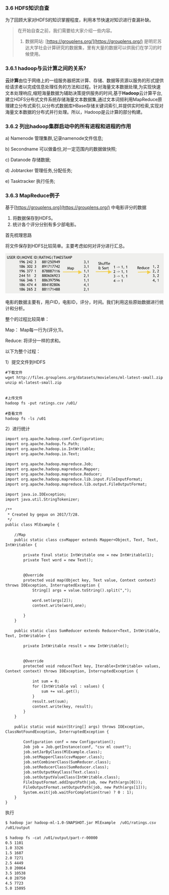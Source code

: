 ### 3.6 HDFS知识自查

为了回顾大家对HDFS的知识掌握程度，利用本节快速对知识进行查漏补缺。

> 在开始自查之前，我们需要给大家介绍一些内容。
>
> 1. 数据网站: [https://grouplens.org/](https://grouplens.org/) 是明尼苏达大学社会计算研究的数据集，里有大量的数据可以供我们在学习的时候使用。

### 3.6.1 **hadoop与云计算之间的关系?**

**云计算**由位于网络上的一组服务器把其计算、存储、数据等资源以服务的形式提供给请求者以完成信息处理任务的方法和过程。针对海量文本数据处理,为实现快速文本处理响应,缩短海量数据为辅助决策提供服务的时间,基于**Hadoop**云计算平台,建立HDFS分布式文件系统存储海量文本数据集,通过文本词频利用MapReduce原理建立分布式索引,以分布式数据库HBase存储关键词索引,并提供实时检索,实现对海量文本数据的分布式并行处理。所以，Hadoop是云计算的部分构建。

### 3.6.2 **列出hadoop集群启动中的所有进程和进程的作用**

a\) Namenode 管理集群,记录namenode文件信息;

b\) Secondname 可以做备份,对一定范围内的数据做快照;

c\) Datanode  存储数据;

d\) Jobtarcker 管理任务,分配任务;

e\) Tasktracker   执行任务;

### 3.6.3 MapReduce例子

基于[https://grouplens.org](https://grouplens.org/) 中电影评分的数据

1. 将数据保存到HDFS。
2. 统计各个评分分别有多少部电影。

首先梳理思路

将文件保存到HDFS比较简单。主要考虑如何对评分进行汇总。

![](/assets/3.6_1.png)

电影的数据主要有，用户ID，电影ID，评分，时间。我们利用这些原始数据进行统计和分析。

整个的过程比较简单：

Map： Map每一行为\(评分,1\)。

Reduce: 将评分一样的求和。

以下为整个过程：

1）提交文件到HDFS

```
#下载文件
wget http://files.grouplens.org/datasets/movielens/ml-latest-small.zip
unzip ml-latest-small.zip


#上传文件
hadoop fs -put ratings.csv /u01/

#查看文件
hadoop fs -ls /u01
```

2）进行统计



```
import org.apache.hadoop.conf.Configuration;
import org.apache.hadoop.fs.Path;
import org.apache.hadoop.io.IntWritable;
import org.apache.hadoop.io.Text;

import org.apache.hadoop.mapreduce.Job;
import org.apache.hadoop.mapreduce.Mapper;
import org.apache.hadoop.mapreduce.Reducer;
import org.apache.hadoop.mapreduce.lib.input.FileInputFormat;
import org.apache.hadoop.mapreduce.lib.output.FileOutputFormat;

import java.io.IOException;
import java.util.StringTokenizer;

/**
 * Created by geguo on 2017/7/28.
 */
public class MlExample {

    //Map
    public static class csvMapper extends Mapper<Object, Text, Text, IntWritable> {

        private final static IntWritable one = new IntWritable(1);
        private Text word = new Text();


        @Override
        protected void map(Object key, Text value, Context context) throws IOException, InterruptedException {
            String[] args = value.toString().split(",");

            word.set(args[2]);
            context.write(word,one);

        }
    }

    public static class SumReducer extends Reducer<Text, IntWritable, Text, IntWritable> {

        private IntWritable result = new IntWritable();


        @Override
        protected void reduce(Text key, Iterable<IntWritable> values, Context context) throws IOException, InterruptedException {

            int sum = 0;
            for (IntWritable val : values) {
                sum += val.get();
            }
            result.set(sum);
            context.write(key, result);
        }
    }

    public static void main(String[] args) throws IOException, ClassNotFoundException, InterruptedException {

        Configuration conf = new Configuration();
        Job job = Job.getInstance(conf, "csv ml count");
        job.setJarByClass(MlExample.class);
        job.setMapperClass(csvMapper.class);
        job.setCombinerClass(SumReducer.class);
        job.setReducerClass(SumReducer.class);
        job.setOutputKeyClass(Text.class);
        job.setOutputValueClass(IntWritable.class);
        FileInputFormat.addInputPath(job, new Path(args[0]));
        FileOutputFormat.setOutputPath(job, new Path(args[1]));
        System.exit(job.waitForCompletion(true) ? 0 : 1);
    }
}

```

执行

```
$ hadoop jar hadoop-ml-1.0-SNAPSHOT.jar MlExample  /u01/ratings.csv /u01/output
 
$ hadoop fs -cat /u01/output/part-r-00000
0.5	1101
1.0	3326
1.5	1687
2.0	7271
2.5	4449
3.0	20064
3.5	10538
4.0	28750
4.5	7723
5.0	15095
```



